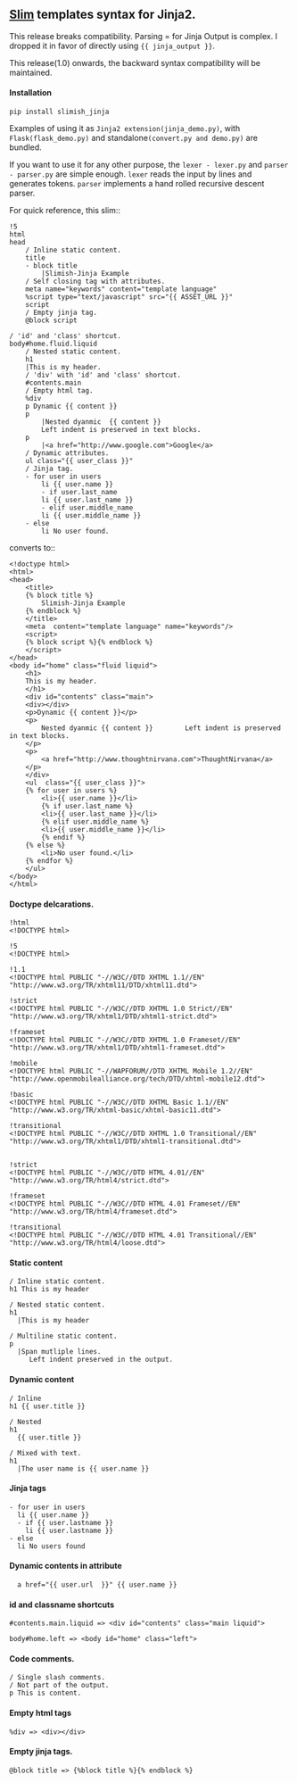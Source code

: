 ## [Slim](http://slim-lang.com/) templates syntax for Jinja2. 

This release breaks compatibility. Parsing = for Jinja Output is complex. I dropped it in favor of directly using `{{ jinja_output }}`.

This release(1.0) onwards, the backward syntax compatibility will be maintained.

#### Installation

    pip install slimish_jinja

Examples of using it as `Jinja2 extension(jinja_demo.py)`,
with `Flask(flask_demo.py)` and standalone`(convert.py and demo.py)` are bundled.

If you want to use it for any other purpose, the `lexer - lexer.py` and `parser - parser.py` are simple enough.
`lexer` reads the input by lines and generates tokens. `parser` implements a hand rolled recursive descent parser.

For quick reference, this slim::

    !5
    html
    head
        / Inline static content.
        title
        - block title
            |Slimish-Jinja Example
        / Self closing tag with attributes.
        meta name="keywords" content="template language"
        %script type="text/javascript" src="{{ ASSET_URL }}"
        script
        / Empty jinja tag.
        @block script

    / 'id' and 'class' shortcut.
    body#home.fluid.liquid
        / Nested static content.
        h1
        |This is my header.
        / 'div' with 'id' and 'class' shortcut.
        #contents.main
        / Empty html tag.
        %div
        p Dynamic {{ content }}
        p
            |Nested dyanmic  {{ content }}
            Left indent is preserved in text blocks.
        p
            |<a href="http://www.google.com">Google</a>
        / Dynamic attributes.
        ul class="{{ user_class }}"
        / Jinja tag.
        - for user in users
            li {{ user.name }}
            - if user.last_name
            li {{ user.last_name }}
            - elif user.middle_name
            li {{ user.middle_name }}
        - else
            li No user found.

converts to::

    <!doctype html>
    <html>
    <head>
        <title>
        {% block title %}
            Slimish-Jinja Example
        {% endblock %}
        </title>
        <meta  content="template language" name="keywords"/>
        <script>
        {% block script %}{% endblock %}
        </script>
    </head>
    <body id="home" class="fluid liquid">
        <h1>
        This is my header.
        </h1>
        <div id="contents" class="main">
        <div></div>
        <p>Dynamic {{ content }}</p>
        <p>
            Nested dyanmic {{ content }}        Left indent is preserved in text blocks.
        </p>
        <p>
            <a href="http://www.thoughtnirvana.com">ThoughtNirvana</a>
        </p>
        </div>
        <ul  class="{{ user_class }}">
        {% for user in users %}
            <li>{{ user.name }}</li>
            {% if user.last_name %}
            <li>{{ user.last_name }}</li>
            {% elif user.middle_name %}
            <li>{{ user.middle_name }}</li>
            {% endif %}
        {% else %}
            <li>No user found.</li>
        {% endfor %}
        </ul>
    </body>
    </html>


#### Doctype delcarations.


    !html      
    <!DOCTYPE html>

    !5         
    <!DOCTYPE html>

    !1.1       
    <!DOCTYPE html PUBLIC "-//W3C//DTD XHTML 1.1//EN" "http://www.w3.org/TR/xhtml11/DTD/xhtml11.dtd">

    !strict
    <!DOCTYPE html PUBLIC "-//W3C//DTD XHTML 1.0 Strict//EN" "http://www.w3.org/TR/xhtml1/DTD/xhtml1-strict.dtd">

    !frameset
    <!DOCTYPE html PUBLIC "-//W3C//DTD XHTML 1.0 Frameset//EN" "http://www.w3.org/TR/xhtml1/DTD/xhtml1-frameset.dtd">

    !mobile
    <!DOCTYPE html PUBLIC "-//WAPFORUM//DTD XHTML Mobile 1.2//EN" "http://www.openmobilealliance.org/tech/DTD/xhtml-mobile12.dtd">

    !basic
    <!DOCTYPE html PUBLIC "-//W3C//DTD XHTML Basic 1.1//EN" "http://www.w3.org/TR/xhtml-basic/xhtml-basic11.dtd">

    !transitional
    <!DOCTYPE html PUBLIC "-//W3C//DTD XHTML 1.0 Transitional//EN" "http://www.w3.org/TR/xhtml1/DTD/xhtml1-transitional.dtd">


    !strict
    <!DOCTYPE html PUBLIC "-//W3C//DTD HTML 4.01//EN" "http://www.w3.org/TR/html4/strict.dtd">

    !frameset
    <!DOCTYPE html PUBLIC "-//W3C//DTD HTML 4.01 Frameset//EN" "http://www.w3.org/TR/html4/frameset.dtd">

    !transitional
    <!DOCTYPE html PUBLIC "-//W3C//DTD HTML 4.01 Transitional//EN" "http://www.w3.org/TR/html4/loose.dtd">
        

#### Static content

    / Inline static content.
    h1 This is my header

    / Nested static content.
    h1
      |This is my header

    / Multiline static content.
    p
      |Span mutliple lines.
         Left indent preserved in the output.


#### Dynamic content

    / Inline
    h1 {{ user.title }}

    / Nested
    h1
      {{ user.title }}

    / Mixed with text.
    h1
      |The user name is {{ user.name }}


#### Jinja tags

    - for user in users
      li {{ user.name }}
      - if {{ user.lastname }}
        li {{ user.lastname }}
    - else
      li No users found


#### Dynamic contents in attribute

      a href="{{ user.url  }}" {{ user.name }}


#### **id** and **classname** shortcuts

    #contents.main.liquid => <div id="contents" class="main liquid">

    body#home.left => <body id="home" class="left">


#### Code comments.

    / Single slash comments.
    / Not part of the output.
    p This is content.


#### Empty html tags

    %div => <div></div>


#### Empty jinja tags.

    @block title => {%block title %}{% endblock %}

